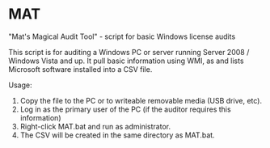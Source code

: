 # MAT
"Mat's Magical Audit Tool" - script for basic Windows license audits

This script is for auditing a Windows PC or server running Server 2008 / Windows Vista and up. It pull basic information using WMI, as and lists Microsoft software installed into a CSV file.

Usage:

1. Copy the file to the PC or to writeable removable media (USB drive, etc).
2. Log in as the primary user of the PC (if the auditor requires this information)
3. Right-click MAT.bat and run as administrator.
4. The CSV will be created in the same directory as MAT.bat.
